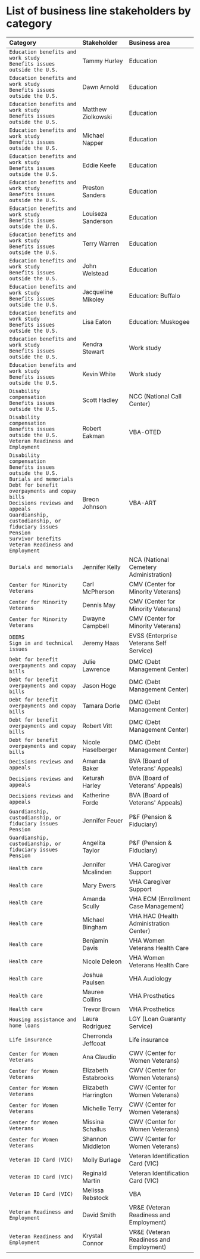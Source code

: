 # List of business line stakeholders by category

|Category|Stakeholder|Business area|
|:--|:--|:--|
|`Education benefits and work study` <br> `Benefits issues outside the U.S.`|Tammy Hurley|Education|
|`Education benefits and work study` <br> `Benefits issues outside the U.S.`|Dawn Arnold|Education|
|`Education benefits and work study` <br> `Benefits issues outside the U.S.`|Matthew Ziolkowski|Education|
|`Education benefits and work study` <br> `Benefits issues outside the U.S.`|Michael Napper|Education|
|`Education benefits and work study` <br> `Benefits issues outside the U.S.`|Eddie Keefe|Education|
|`Education benefits and work study` <br> `Benefits issues outside the U.S.`|Preston Sanders|Education|
|`Education benefits and work study` <br> `Benefits issues outside the U.S.`|Louiseza Sanderson|Education|
|`Education benefits and work study` <br> `Benefits issues outside the U.S.`|Terry Warren|Education|
|`Education benefits and work study` <br> `Benefits issues outside the U.S.`|John Welstead|Education|
|`Education benefits and work study` <br> `Benefits issues outside the U.S.`|Jacqueline Mikoley|Education: Buffalo|
|`Education benefits and work study` <br> `Benefits issues outside the U.S.`|Lisa Eaton|Education: Muskogee|
|`Education benefits and work study` <br> `Benefits issues outside the U.S.`|Kendra Stewart|Work study|
|`Education benefits and work study` <br> `Benefits issues outside the U.S.`|Kevin White|Work study|
|`Disability compensation` <br> `Benefits issues outside the U.S.`|Scott Hadley|NCC (National Call Center)|
|`Disability compensation` <br> `Benefits issues outside the U.S.` <br> `Veteran Readiness and Employment`|Robert Eakman|VBA-OTED|
|`Disability compensation` <br> `Benefits issues outside the U.S.` <br> `Burials and memorials` <br> `Debt for benefit overpayments and copay bills` <br> `Decisions reviews and appeals` <br> `Guardianship, custodianship, or fiduciary issues` <br> `Pension` <br> `Survivor benefits` <br> `Veteran Readiness and Employment`|Breon Johnson|VBA-ART|
|`Burials and memorials`|Jennifer Kelly|NCA (National Cemetery Administration)|
|`Center for Minority  Veterans`|Carl McPherson|CMV (Center for Minority Veterans)|
|`Center for Minority  Veterans`|Dennis May|CMV (Center for Minority Veterans)|
|`Center for Minority  Veterans`|Dwayne Campbell|CMV (Center for Minority Veterans)|
|`DEERS` <br> `Sign in and technical issues`|Jeremy Haas|EVSS (Enterprise Veterans Self Service)|
|`Debt for benefit overpayments and copay bills`|Julie Lawrence|DMC (Debt Management Center)|
|`Debt for benefit overpayments and copay bills`|Jason Hoge|DMC (Debt Management Center)|
|`Debt for benefit overpayments and copay bills`|Tamara Dorle|DMC (Debt Management Center)|
|`Debt for benefit overpayments and copay bills`|Robert Vitt|DMC (Debt Management Center)|
|`Debt for benefit overpayments and copay bills`|Nicole Haselberger|DMC (Debt Management Center)|
|`Decisions reviews and appeals`|Amanda Baker|BVA (Board of Veterans' Appeals)|
|`Decisions reviews and appeals`|Keturah Harley|BVA (Board of Veterans' Appeals)|
|`Decisions reviews and appeals`|Katherine Forde|BVA (Board of Veterans' Appeals)|
|`Guardianship, custodianship, or fiduciary issues` <br> `Pension`|Jennifer Feuer|P&F (Pension & Fiduciary)|
|`Guardianship, custodianship, or fiduciary issues` <br> `Pension`|Angelita Taylor|P&F (Pension & Fiduciary)|
|`Health care`|Jennifer Mcalinden|VHA Caregiver Support|
|`Health care`|Mary Ewers|VHA Caregiver Support|
|`Health care`|Amanda Scully|VHA ECM (Enrollment Case Management)|
|`Health care`|Michael Bingham|VHA HAC (Health Administration Center)|
|`Health care`|Benjamin Davis|VHA Women Veterans Health Care|
|`Health care`|Nicole Deleon|VHA Women Veterans Health Care|
|`Health care`|Joshua Paulsen|VHA Audiology|
|`Health care`|Mauree Collins|VHA Prosthetics|
|`Health care`|Trevor Brown|VHA Prosthetics|
|`Housing assistance and home loans`|Laura Rodriguez|LGY (Loan Guaranty Service)|
|`Life insurance`|Cherronda Jeffcoat|Life insurance|
|`Center for Women Veterans`|Ana Claudio|CWV (Center for Women Veterans)|
|`Center for Women Veterans`|Elizabeth Estabrooks|CWV (Center for Women Veterans)|
|`Center for Women Veterans`|Elizabeth Harrington|CWV (Center for Women Veterans)|
|`Center for Women Veterans`|Michelle Terry|CWV (Center for Women Veterans)|
|`Center for Women Veterans`|Missina Schallus|CWV (Center for Women Veterans)|
|`Center for Women Veterans`|Shannon Middleton|CWV (Center for Women Veterans)|
|`Veteran ID Card (VIC)`|Molly Burlage|Veteran Identification Card (VIC)|
|`Veteran ID Card (VIC)`|Reginald Martin|Veteran Identification Card (VIC)|
|`Veteran ID Card (VIC)`|Melissa Rebstock|VBA|
|`Veteran Readiness and Employment`|David Smith|VR&E (Veteran Readiness and Employment)|
|`Veteran Readiness and Employment`|Krystal Connor|VR&E (Veteran Readiness and Employment)|
